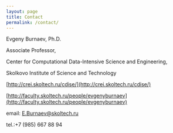 ```yaml
---
layout: page
title: Contact
permalink: /contact/
---
```


Evgeny Burnaev, Ph.D.

Associate Professor,

Center for Computational Data-Intensive Science and Engineering,

Skolkovo Institute of Science and Technology

[http://crei.skoltech.ru/cdise/](http://crei.skoltech.ru/cdise/)

[http://faculty.skoltech.ru/people/evgenyburnaev](http://faculty.skoltech.ru/people/evgenyburnaev)

email: <E.Burnaev@skoltech.ru>

tel.:+7 (985) 667 88 94

